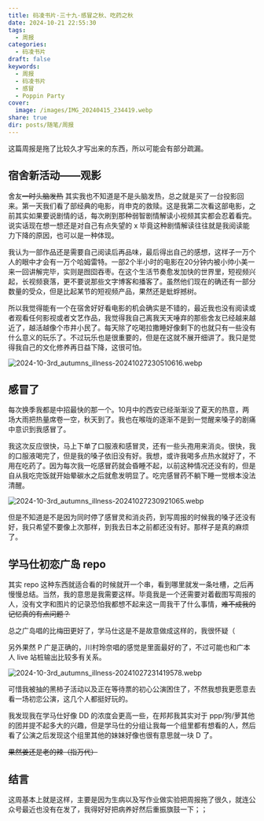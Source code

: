 ```yaml
---
title: 码凌书片·三十九·感冒之秋、吃药之秋
date: 2024-10-21 22:55:30
tags:
  - 周报
categories:
  - 码凌书片
draft: false
keywords:
  - 周报
  - 码凌书片
  - 感冒
  - Poppin Party
cover:
  image: /images/IMG_20240415_234419.webp
share: true
dir: posts/随笔/周报
---
```


这篇周报是拖了比较久才写出来的东西，所以可能会有部分疏漏。

## 宿舍新活动——观影

舍友~~一时头脑发热~~ 其实我也不知道是不是头脑发热，总之就是买了一台投影回来。第一天我们看了部经典的电影，肖申克的救赎。这是我第二次看这部电影，之前其实如果要说剧情的话，每次刷到那种弱智剧情解读小视频其实都会忍着看完。说实话现在想一想还是对自己有点失望的 x 毕竟这种剧情解读往往就是我阅读能力下降的原因，也可以是一种体现。

我认为一部作品还是需要自己阅读后再品味，最后得出自己的感想，这样子一万个人的眼中才会有一万个哈姆雷特。一部2个半小时的电影在20分钟内被小帅小美一来一回讲解完毕，实则是囫囵吞枣。在这个生活节奏愈发加快的世界里，短视频兴起，长视频衰落，更不要说那些文字博客和播客了。虽然他们现在的确还有一部分数量的受众，但是比起某节的短视频产品，果然还是蚍蜉撼树。

所以我觉得能有一个在宿舍好好看电影的机会确实是不错的，最近我也没有阅读或者观看任何影视或者文艺作品，我觉得我自己离我天天唾弃的那些舍友已经越来越近了，越活越像个市井小民了。每天除了吃喝拉撒睡好像剩下的也就只有一些没有什么意义的玩乐了。不过玩乐也是很重要的，但是在这就不展开细讲了。我只是觉得我自己的文化修养再日益下降，这很可怕。

![2024-10-3rd_autumns_illness-20241027230510616.webp](/images/2024-10-3rd_autumns_illness-20241027230510616.webp)

## 感冒了

每次换季我都是中招最快的那一个。10月中的西安已经渐渐没了夏天的热意，两场大雨把热量席卷一空，秋天到了。我也在喉咙的逐渐不是到一觉醒来嗓子的剧痛中意识到我感冒了。

我这次反应很快，马上下单了口服液和感冒灵，还有一些头孢用来消炎。很快，我的口服液喝完了，但是我的嗓子依旧没有好。我想，或许我喝多点热水就好了，不用在吃药了。因为每次我一吃感冒药就会昏睡不起，以前这种情况还没有的，但是自从我吃完饭就开始晕碳水之后就愈发明显了。吃完感冒药不躺下睡一觉根本没法清醒。

![2024-10-3rd_autumns_illness-20241027230921065.webp](/images/2024-10-3rd_autumns_illness-20241027230921065.webp)

但是不知道是不是因为同时停了感冒灵和消炎药，到写周报的时候我的嗓子还没有好，我只希望不要像上次那样，到我去日本之前都还没有好。那样子是真的麻烦了。

## 学马仕初恋广岛 repo

其实 repo 这种东西就适合看的时候就开一个串，看到哪里就发一条吐槽，之后再慢慢总结。当然，我的意思是我需要这样。毕竟我是一个还需要对着截图写周报的人，没有文字和图片的记录恐怕我都想不起来这一周我干了什么事情，~~难不成我的记忆真的有点问题？~~

总之广岛唱的比梅田更好了，学马仕这是不是故意做成这样的，我很怀疑（

另外果然 P 广是正确的，川村玲奈唱的感觉是里面最好的了，不过可能也和广本人 live 站桩输出比较多有关系。

![2024-10-3rd_autumns_illness-20241027231419578.webp](/images/2024-10-3rd_autumns_illness-20241027231419578.webp)

可惜我被抽的黑柿子活动以及正在等待票的初心公演困住了，不然我想我更愿意去看一场初恋公演，这几个人都挺好玩的。

我发现我在学马仕好像 DD 的浓度会更高一些，在邦邦我其实对于 ppp/狗/萝其他的团并提不起多大的兴趣，但是学马仕的分组让我每一个组里都有想看的人，然后看了公演之后发现这个组里其他的妹妹好像也很有意思就一块 D 了。

~~果然姜还是老的辣（指万代）~~

## 结言

这周基本上就是这样，主要是因为生病以及写作业做实验把周报拖了很久，就连公众号最近也没有在发了，我得好好把病养好然后重振旗鼓一下；；